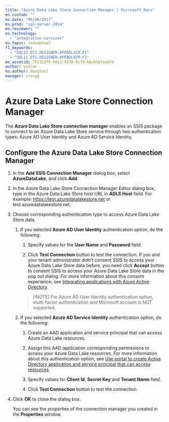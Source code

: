```yaml
---
title: "Azure Data Lake Store Connection Manager | Microsoft Docs"
ms.custom: ""
ms.date: "06/06/2017"
ms.prod: "sql-server-2014"
ms.reviewer: ""
ms.technology: 
  - "integration-services"
ms.topic: conceptual
f1_keywords: 
  - "SQL12.DTS.DESIGNER.AFPADLSCM.F1"
  - "SQL11.DTS.DESIGNER.AFPADLSCM.F1"
ms.assetid: 7f1323f9-9dc3-4378-9c70-bbc65bfeabfd
author: yualan
ms.author: douglasl
manager: craigg
---
```

# Azure Data Lake Store Connection Manager
  The **Azure Data Lake Store connection manager** enables an SSIS package to connect to an Azure Data Lake Store service through two authentication types: Azure AD User Identity and Azure AD Service Identity.  

## Configure the Azure Data Lake Store Connection Manager 
  
1.  In the **Add SSIS Connection Manager** dialog box, select **AzureDataLake**, and click **Add**.   
  
2.  In the Azure Data Lake Store Connection Manager Editor dialog box, type in the Azure Data Lake Store host URL in **ADLS Host** field. For example: https://test.azuredatalakestore.net or test.azuredatalakestore.net.
  
3.  Choose corresponding authentication type to access Azure Data Lake Store data.

    1.  If you selected **Azure AD User Identity** authentication option, do the following:

        1. Specify values for the **User Name** and **Password** field. 
    
        2. Click **Test Connection** button to test the connection. If you and your tenant administrator didn't consent SSIS to access your Azure Data Lake Store data before, you need click **Accept** button to consent SSIS to access your Azure Data Lake Store data in the pop out dialog. For more information about this consent experience, see [Integrating applications with Azure Active Directory](https://docs.microsoft.com/azure/active-directory/active-directory-integrating-applications#updating-an-application).
    
        >   [!NOTE] 
        >   For Azure AD User Identity authentication option, multi-factor authentication and Microsoft account is NOT supported.
    
    2.  If you selected **Azure AD Service Identity** authentication option, do the following:
        1. Create an AAD application and service principal that can access Azure Data Lake resources.
    
        2. Assign this AAD application corresponding permissions to access your Azure Data Lake resources. For more information about this authentication option, see [Use portal to create Active Directory application and service principal that can access resources](https://docs.microsoft.com/azure/azure-resource-manager/resource-group-create-service-principal-portal).
    
        3. Specify values for **Client Id**, **Secret Key** and **Tenant Name** field.
    
        4. Click **Test Connection** button to test the connection.  
  
4.  Click **OK** to close the dialog box.  
  
    You can see the properties of the connection manager you created in the **Properties** window.  
  
  
